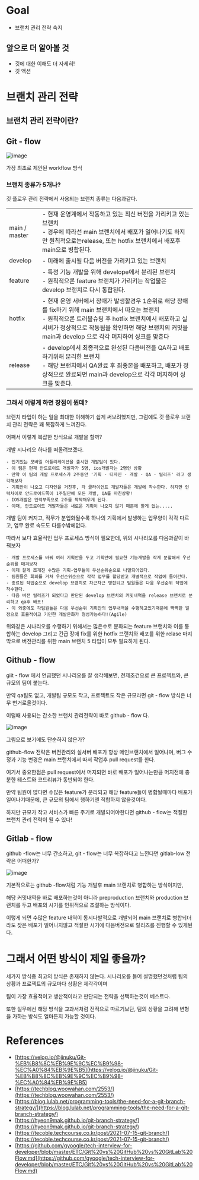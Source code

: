 # Goal
- 브랜치 관리 전략 숙지

## 앞으로 더 알아볼 것
- 깃에 대한 이해도 더 자세히!
- 깃 액션

# 브랜치 관리 전략

## 브랜치 관리 전략이란?

## Git - flow

![image](https://camo.githubusercontent.com/4aa46830c32e5ef7655be7b10ab77bd6a9939e31284a8ecca710cef12fd564ec/687474703a2f2f6e7669652e636f6d2f696d672f6769742d6d6f64656c4032782e706e67)

가장 최초로 제안된 workflow 방식

### 브랜치 종류가 5개나?

깃 플로우 관리 전략에서 사용되는 브랜치 종류는 다음과같다.


|  |  | 
| --- | --- | 
| main / master | - 현재 운영계에서 작동하고 있는 최신 버전을 가리키고 있는 브랜치<br> - 경우에 따라선 main 브랜치에서 배포가 일어나기도 하지만 원칙적으로는release, 또는 hotfix 브랜치에서 배포후 main으로 병합된다. | 
| develop | - 미래에 출시될 다음 버전을 가리키고 있는 브랜치<br>  |  
| feature | - 특정 기능 개발을 위해 develope에서 분리된 브랜치<br> - 원칙적으론 feature 브랜치가 가리키는 작업물은 develop 브랜치로 다시 통합된다. | 
| hotfix | - 현재 운영 서버에서 장애가 발생할경우 1순위로 해당 장애를 fix하기 위해 main 브랜치에서 따오는 브랜치 <br> - 원칙적으론 트러블슈팅 후 hotfix 브랜치에서 배포하고 실 서버가 정상적으로 작동됨을 확인하면 해당 브랜치의 커밋을 main과 develop 으로 각각 머지하여 싱크를 맞춘다  |
|release | - develop에서 최종적으로 완성된 다음버전을 QA하고 배포하기위해 분리한 브랜치 <BR> - 해당 브랜치에서 QA완료 후 최종본을 배포하고, 배포가 정상적으로 완료되면 main과 develop으로 각각 머지하여 싱크를 맞춘다. | 

### 그래서 이렇게 하면 장점이 뭔데?

브랜치 타입이 하는 일을 최대한 이해하기 쉽게 써보려했지만, 그럼에도 깃 플로우 브랜치 관리 전략은 꽤 복잡하게 느껴진다.

어째서 이렇게 복잡한 방식으로 개발을 할까?

개발 시나리오 하나를 떠올려보겠다.

    - 인기있는 모바일 어플리케이션을 출시한 개발팀이 있다.
    - 이 팀은 현재 안드로이드 개발자가 5명, ios개발자는 2명인 상황
    - 만약 이 팀의 개발 프로세스가 2주동안 '기획 - 디자인 - 개발 - QA - 릴리즈' 라고 생각해보자
    - 기획안이 나오고 디자인을 거친후, 각 클라이언트 개발자들은 개발에 착수한다. 하지만 인력차이로 안드로이드쪽이 1주일만에 모든 개발, QA를 마친상황!
    - IOS개발은 인력부족으로 2주를 꽉꽉채우게 된다.
    - 이때, 안드로이드 개발자들은 새로운 기획이 나오지 않기 때문에 할게 없는.....
    
개발 팀이 커지고, 직무가 분업화될수록 하나의 기획에서 발생하는 업무양이 각각 다르고, 업무 완료 속도도 다를수밖에없다.

따라서 보다 효율적인 업무 프로세스 방식이 필요한데, 위의 시나리오를 다음과같이 바꿔보자


    - 개발 프로세스를 바꿔 여러 기획안을 두고 기획안에 필요한 기능개발을 작게 분할해서 우선순위를 매겨보자
    - 이제 잘게 쪼개진 수많은 기획-업무들이 우선순위순으로 나열되어있다.
    - 팀원들은 회의를 거쳐 우선순위순으로 각각 업무를 할당받고 개별적으로 작업에 들어간다.
    - 종료된 작업순으로 develop 브랜치로 차근차근 병합되고 팀원들은 다음 우선순위 작업에 착수한다.
    - 다음 버전 릴리즈가 되었다고 판단된 develop 브랜치의 커밋내역을 release 브랜치로 분리하고 qa후 배포!
    - 이 와중에도 각팀원들은 다음 우선순위 기획안의 업무내역을 수행하고있기때문에 빡빡한 일정으로 효율적이고 기민한 개발문화가 형성가능하다!(Agile)

위와같은 시나리오를 수행하기 위해서는 많은수로 분화되는 feature 브랜치와 이를 통합하는 develop 그리고 긴급 장애 fix를 위한 hotfix 브랜치와 배포를 위한 relase 마지막으로 버전관리를 위한 main 브랜치 5 타입이 모두 필요하게 된다.


## Github - flow
giit - flow 에서 언급했던 시나리오를 잘 생각해보면, 전제조건으로 큰 프로젝트와, 큰 규모의 팀이 붙는다.

만약 qa팀도 없고, 개발팀 규모도 작고, 프로젝트도 작은 규모라면 git - flow 방식은 너무 번거로울것이다.

이럴때 사용되는 간소한 브랜치 관리전략이 바로 github - flow 다.

![image](https://camo.githubusercontent.com/1206cff5e1da4b7ed742937a9234c6736c47db8866c3005ce0ae0266ad65c50f/68747470733a2f2f6d69726f2e6d656469756d2e636f6d2f6d61782f313136362f302a367054354834766e756a564c637930532e706e67) 

그림으로 보기에도 단순하지 않은가?

github-flow 전략은 버전관리와 실서버 배포가 항상 메인브랜치에서 일어나며, 버그 수정과 기능 변경은 main 브랜치에서 따서 작업후 pull request를 한다.

여기서 중요한점은 pull request에서 머지되면 바로 배포가 일어나는만큼 머지전에 충분한 테스트와 코드리뷰가 동반되야 한다.

만약 팀원이 많다면 수많은 feature가 분리되고 해당 feature들이 병합될때마다 배포가 일어나기때문에, 큰 규모의 팀에서 행하기엔 적합하지 않을것이다.

하지만 규모가 작고 서비스가 빠른 주기로 개발되어야한다면 github - flow는 적절한 브랜치 관리 전략이 될 수 있다!


## Gitlab - flow

github -flow는 너무 간소하고, git - flow는 너무 복잡하다고 느낀다면 gitlab-low 전략은 어떠한가?

![image](https://camo.githubusercontent.com/805cc97fd57cca10339b278f4db275f9a675dcb45cb76752d7bac5fc87b352fa/68747470733a2f2f61626f75742e6769746c61622e636f6d2f696d616765732f6769745f666c6f772f656e7669726f6e6d656e745f6272616e636865732e706e67)

기본적으로는 github -flow처럼 기능 개발후 main 브랜치로 병합하는 방식이지만,

해당 커밋내역을 바로 배포하는것이 아니라 preproduction 브랜치와 production 브랜치를 두고 배포의 시기를 인위적으로 조절하는 방식이다.

이렇게 되면 수많은 feature 내역이 동시다발적으로 개발되어 main 브랜치로 병합되더라도 잦은 배포가 일어나지않고 적절한 시기에 다음버전으로 릴리즈를 진행할 수 있게된다.



# 그래서 어떤 방식이 제일 좋을까?

세가지 방식중 최고의 방식은 존재하지 않는다. 시나리오를 들어 설명했던것처럼 팀의 상황과 프로젝트의 규모마다 상황은 제각각이며

팀이 가장 효율적이고 생산적이라고 판단되는 전략을 선택하는것이 베스트다.

또한 실무에선 해당 방식을 교과서처럼 전적으로 따르기보단, 팀의 상황을 고려해 변형을 가하는 방식도 얼마든지 가능할 것이다.


# References

- [https://velog.io/@jinuku/Git-%EB%B8%8C%EB%9E%9C%EC%B9%98-%EC%A0%84%EB%9E%B5](https://velog.io/@jinuku/Git-%EB%B8%8C%EB%9E%9C%EC%B9%98-%EC%A0%84%EB%9E%B5)
- [https://techblog.woowahan.com/2553/](https://techblog.woowahan.com/2553/)
- [https://blog.lulab.net/programming-tools/the-need-for-a-git-branch-strategy/](https://blog.lulab.net/programming-tools/the-need-for-a-git-branch-strategy/)
- [https://hyeon9mak.github.io/git-branch-strategy/](https://hyeon9mak.github.io/git-branch-strategy/)
- [https://tecoble.techcourse.co.kr/post/2021-07-15-git-branch/](https://tecoble.techcourse.co.kr/post/2021-07-15-git-branch/)
- [https://github.com/gyoogle/tech-interview-for-developer/blob/master/ETC/Git%20vs%20GitHub%20vs%20GitLab%20Flow.md](https://github.com/gyoogle/tech-interview-for-developer/blob/master/ETC/Git%20vs%20GitHub%20vs%20GitLab%20Flow.md)